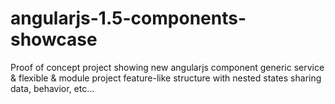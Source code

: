 # angularjs-1.5-components-showcase

Proof of concept project showing new angularjs component generic service & flexible & module project feature-like structure with nested states sharing data, behavior, etc...
